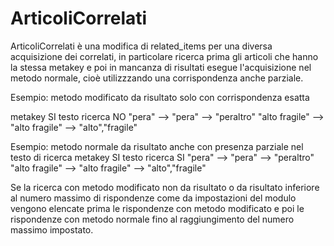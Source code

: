 # ArticoliCorrelati
 ArticoliCorrelati è una modifica di related_items per una diversa acquisizione dei correlati, in particolare ricerca prima gli articoli che hanno la stessa metakey e poi in mancanza di risultati esegue l'acquisizione nel metodo normale, cioè utilizzzando una corrispondenza anche parziale.
 
 Esempio: metodo modificato da risultato solo con corrispondenza esatta
 
 metakey            SI             testo ricerca        NO
 "pera"             -->          "pera"                 -->         "peraltro"
 "alto fragile"     -->          "alto fragile"         -->         "alto","fragile" 

 Esempio: metodo normale da risultato anche con presenza parziale nel testo di ricerca
 metakey            SI             testo ricerca        SI
 "pera"             -->          "pera"                 -->         "peraltro"
 "alto fragile"     -->          "alto fragile"         -->         "alto","fragile"  

 Se la ricerca con metodo modificato non da risultato o da risultato inferiore al numero massimo di rispondenze come da impostazioni del modulo vengono elencate prima le rispondenze con metodo modificato e poi le rispondenze con metodo normale fino al raggiungimento del numero massimo impostato.
